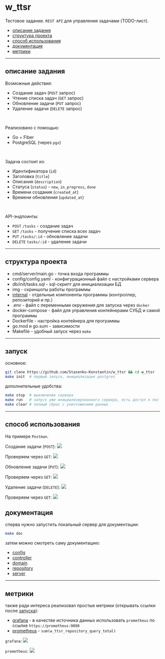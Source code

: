 # w_ttsr

Тестовое задание. `REST API` для управления задачами (TODO-лист).

- [описание задания](#описание-задания)
- [структура проекта](#структура-проекта)
- [способ использования](#способ-использования)
- [документация](#документация)
- [метрики](#метрики)

---

## описание задания

Возможные действия:
- Создание задач (`POST` запрос)
- Чтение списка задач (`GET` запрос)
- Обновление задачи (`PUT` запрос)
- Удаление задачи (`DELETE` запрос)

<br>

Реализовано с помощью:
- Go + Fiber
- PostgreSQL (через `pgx`)

<br>

Задача состоит из:
- Идентификатора (`id`)
- Заголовка (`title`)
- Описания (`description`)
- Статуса (`status`) - `new`, `in_progress`, `done`
- Времени создания (`created_at`)
- Времени обновления (`updated_at`)

<br>

API-эндпоинты:
- `POST` `/tasks` - создание задач
- `GET` `/tasks` - получение списка всех задач
- `PUT` `/tasks/:id` - обновление задачи
- `DELETE` `tasks/:id` - удаление задачи

---

## структура проекта

- cmd/server/main.go - точка входа программы
- config/config.yaml - конфигурационный файл с настройками сервера
- db/init/tasks.sql - sql-скрипт для инициализации БД
- img - скриншоты работы программы
- [internal](internal/README.md) - отдельные компоненты программы (контроллер, репозиторий  и пр.)
- .env - файл с переменными окружения для запуска через `docker`
- docker-compose - файл для управления контейнерами СУБД и самой программы
- Dockerfile - настройка контейнера для программы
- go.mod и go.sum - зависимости
- Makefile - удобный запуск через `make`

---

## запуск

основное:
```bash
git clone https://github.com/Stasenko-Konstantin/w_ttsr && cd w_ttsr
make init  # первый запуск, инициализация postgres
```

дополнительные удобства:
```bash
make stop  # выключение сервера
make run   # запуск уже инициализированного сервера, есть доступ к постоянным данным
make clear # полный сброс с уничтожением данных
```

---

## способ использования

На примере `Postman`.

Создание задачи (`POST`):
![](img/post.png)

Проверяем через `GET`:
![](img/get.png)

Обновление задачи (`PUT`):
![](img/put.png)

Проверяем через `GET`:
![](img/get2.png)

Удаление задачи (`DELETE`):
![](img/delete.png)

Проверяем через `GET`:
![](img/get3.png)

## документация

сперва нужно запустить локальный сервер для документации:
```bash
make doc
```

затем можно смотреть саму документацию:
- [config](http://localhost:6060/pkg/github.com/Stasenko-Konstantin/w_ttsr/internal/config/)
- [controller](http://localhost:6060/pkg/github.com/Stasenko-Konstantin/w_ttsr/internal/controller/)
- [domain](http://localhost:6060/pkg/github.com/Stasenko-Konstantin/w_ttsr/internal/domain/)
- [repository](http://localhost:6060/pkg/github.com/Stasenko-Konstantin/w_ttsr/internal/repository/)
- [server](http://localhost:6060/pkg/github.com/Stasenko-Konstantin/w_ttsr/internal/server/)

---

## метрики

также ради интереса реализовал простые метрики (открывать ссылки после [запуска](#запуск)):

- [grafana](http://localhost:3000/) - в качестве источника данных использовать `prometheus` по ссылке `https://prometheus:9090`
- [prometheus](http://localhost:9090/) - `sum(w_ttsr_repository_query_total)`

`grafana`:
![](img/grafana.png)

`prometheus`:
![](img/prometheus.png)